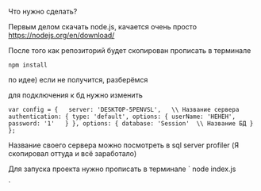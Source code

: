 Что нужно сделать?

Первым делом скачать node.js, качается очень просто
https://nodejs.org/en/download/


После того как репозиторий будет скопирован прописать в терминале

`npm install`

по идее) если не получится, разберёмся


для подключения к бд нужно изменить 

`
var config = {  
    server: 'DESKTOP-5PENVSL',   \\ Название сервера
    authentication: {
        type: 'default',
        options: {
            userName: 'HEHEH', 
            password: '1'  
        }
    },
    options: {
        database: 'Session'  \\ Название БД
    }
};
`

Название своего сервера можно посмотреть в sql server profiler (Я скопировал оттуда и всё заработало)


Для запуска проекта нужно прописать в терминале
`
 node index.js

`
